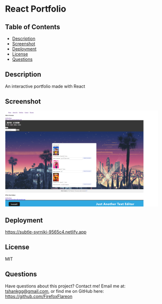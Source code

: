 # React Portfolio
  
  ## Table of Contents

  - [Description](#description)
  - [Screenshot](#screenshot)
  - [Deployment](#deployment)
  - [License](#license)
  - [Questions](#questions)
  
  ## Description

  An interactive portfolio made with React


  ## Screenshot
  
  ![Screenshot](./public/assets/Portfolio%20Screenshot.png)


  ## Deployment
  
  https://subtle-syrniki-9565c4.netlify.app
  

  ## License
  
  MIT
  

  ## Questions
  
  Have questions about this project? Contact me!
  Email me at: tshankgg@gmail.com,
  or find me on GitHub here: https://github.com/FirefoxFlareon
